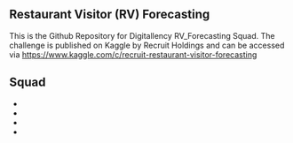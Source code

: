 ## Restaurant Visitor (RV) Forecasting
This is the Github Repository for Digitallency RV_Forecasting Squad. The challenge is published on Kaggle by Recruit Holdings and can be accessed via https://www.kaggle.com/c/recruit-restaurant-visitor-forecasting

## Squad
- 
- 
- 
- 
